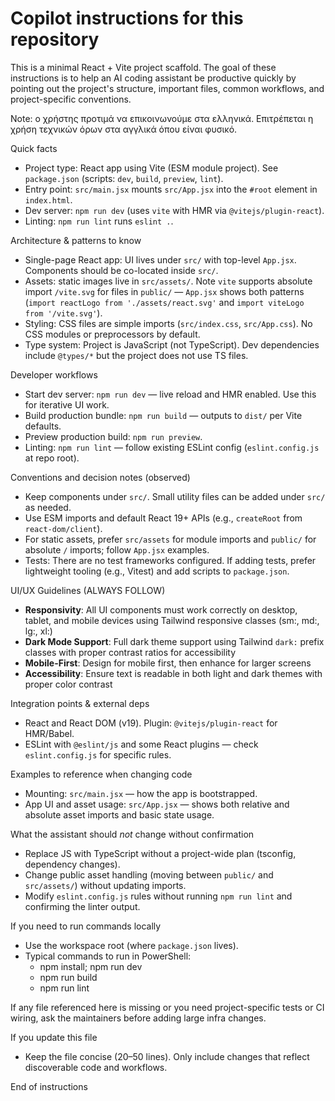 # Copilot instructions for this repository

This is a minimal React + Vite project scaffold. The goal of these instructions is to help an AI coding assistant be productive quickly by pointing out the project's structure, important files, common workflows, and project-specific conventions.

Note: ο χρήστης προτιμά να επικοινωνούμε στα ελληνικά. Επιτρέπεται η χρήση τεχνικών όρων στα αγγλικά όπου είναι φυσικό.

Quick facts
- Project type: React app using Vite (ESM module project). See `package.json` (scripts: `dev`, `build`, `preview`, `lint`).
- Entry point: `src/main.jsx` mounts `src/App.jsx` into the `#root` element in `index.html`.
- Dev server: `npm run dev` (uses `vite` with HMR via `@vitejs/plugin-react`).
- Linting: `npm run lint` runs `eslint .`.

Architecture & patterns to know
- Single-page React app: UI lives under `src/` with top-level `App.jsx`. Components should be co-located inside `src/`.
- Assets: static images live in `src/assets/`. Note `vite` supports absolute import `/vite.svg` for files in `public/` — `App.jsx` shows both patterns (`import reactLogo from './assets/react.svg'` and `import viteLogo from '/vite.svg'`).
- Styling: CSS files are simple imports (`src/index.css`, `src/App.css`). No CSS modules or preprocessors by default.
- Type system: Project is JavaScript (not TypeScript). Dev dependencies include `@types/*` but the project does not use TS files.

Developer workflows
- Start dev server: `npm run dev` — live reload and HMR enabled. Use this for iterative UI work.
- Build production bundle: `npm run build` — outputs to `dist/` per Vite defaults.
- Preview production build: `npm run preview`.
- Linting: `npm run lint` — follow existing ESLint config (`eslint.config.js` at repo root).

Conventions and decision notes (observed)
- Keep components under `src/`. Small utility files can be added under `src/` as needed.
- Use ESM imports and default React 19+ APIs (e.g., `createRoot` from `react-dom/client`).
- For static assets, prefer `src/assets` for module imports and `public/` for absolute `/` imports; follow `App.jsx` examples.
- Tests: There are no test frameworks configured. If adding tests, prefer lightweight tooling (e.g., Vitest) and add scripts to `package.json`.

UI/UX Guidelines (ALWAYS FOLLOW)
- **Responsivity**: All UI components must work correctly on desktop, tablet, and mobile devices using Tailwind responsive classes (sm:, md:, lg:, xl:)
- **Dark Mode Support**: Full dark theme support using Tailwind `dark:` prefix classes with proper contrast ratios for accessibility
- **Mobile-First**: Design for mobile first, then enhance for larger screens
- **Accessibility**: Ensure text is readable in both light and dark themes with proper color contrast

Integration points & external deps
- React and React DOM (v19). Plugin: `@vitejs/plugin-react` for HMR/Babel.
- ESLint with `@eslint/js` and some React plugins — check `eslint.config.js` for specific rules.

Examples to reference when changing code
- Mounting: `src/main.jsx` — how the app is bootstrapped.
- App UI and asset usage: `src/App.jsx` — shows both relative and absolute asset imports and basic state usage.

What the assistant should *not* change without confirmation
- Replace JS with TypeScript without a project-wide plan (tsconfig, dependency changes).
- Change public asset handling (moving between `public/` and `src/assets/`) without updating imports.
- Modify `eslint.config.js` rules without running `npm run lint` and confirming the linter output.

If you need to run commands locally
- Use the workspace root (where `package.json` lives).
- Typical commands to run in PowerShell:
  - npm install; npm run dev
  - npm run build
  - npm run lint

If any file referenced here is missing or you need project-specific tests or CI wiring, ask the maintainers before adding large infra changes.

If you update this file
- Keep the file concise (20–50 lines). Only include changes that reflect discoverable code and workflows.

End of instructions
